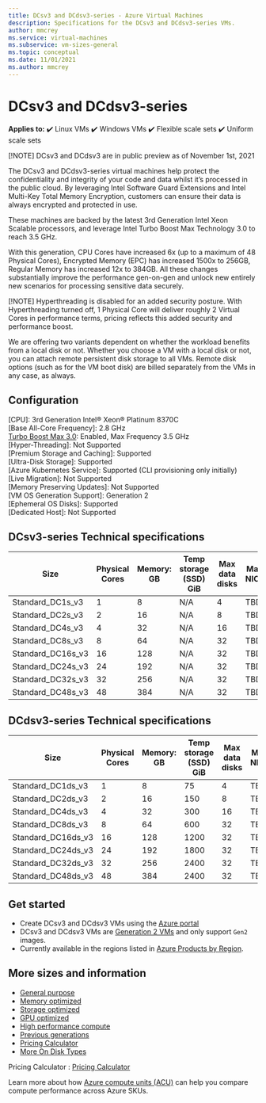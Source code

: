 ```yaml
---
title: DCsv3 and DCdsv3-series - Azure Virtual Machines
description: Specifications for the DCsv3 and DCdsv3-series VMs.
author: mmcrey
ms.service: virtual-machines
ms.subservice: vm-sizes-general
ms.topic: conceptual
ms.date: 11/01/2021
ms.author: mmcrey
---
```


# DCsv3 and DCdsv3-series

**Applies to:** :heavy_check_mark: Linux VMs :heavy_check_mark: Windows VMs :heavy_check_mark: Flexible scale sets :heavy_check_mark: Uniform scale sets

[!NOTE] DCsv3 and DCdsv3 are in public preview as of November 1st, 2021

The DCsv3 and DCdsv3-series virtual machines help protect the confidentiality and integrity of your code and data whilst it’s processed in the public cloud. By leveraging Intel Software Guard Extensions and Intel Multi-Key Total Memory Encryption, customers can ensure their data is always encrypted and protected in use. 

These machines are backed by the latest 3rd Generation Intel Xeon Scalable processors, and leverage Intel Turbo Boost Max Technology 3.0 to reach 3.5 GHz. 

With this generation, CPU Cores have increased 6x (up to a maximum of 48 Physical Cores), Encrypted Memory (EPC) has increased 1500x to 256GB, Regular Memory has increased 12x to 384GB. All these changes substantially improve the performance gen-on-gen and unlock new entirely new scenarios for processing sensitive data securely. 

[!NOTE] Hyperthreading is disabled for an added security posture. With Hyperthreading turned off, 1 Physical Core will deliver roughly 2 Virtual Cores in performance terms, pricing reflects this added security and performance boost.

We are offering two variants dependent on whether the workload benefits from a local disk or not. Whether you choose a VM with a local disk or not, you can attach remote persistent disk storage to all VMs. Remote disk options (such as for the VM boot disk) are billed separately from the VMs in any case, as always. 

## Configuration

[CPU]: 3rd Generation Intel® Xeon® Platinum 8370C<br>
[Base All-Core Frequency]: 2.8 GHz<br>
[Turbo Boost Max 3.0](https://www.intel.com/content/www/us/en/gaming/resources/turbo-boost.html): Enabled, Max Frequency 3.5 GHz<br>
[Hyper-Threading]: Not Supported<br>
[Premium Storage and Caching]: Supported<br>
[Ultra-Disk Storage]: Supported<br>
[Azure Kubernetes Service]: Supported (CLI provisioning only initially)<br>
[Live Migration]: Not Supported<br>
[Memory Preserving Updates]: Not Supported<br>
[VM OS Generation Support]: Generation 2<br>
[Ephemeral OS Disks]: Supported<br>
[Dedicated Host]: Not Supported<br>

## DCsv3-series Technical specifications

| Size             | Physical Cores | Memory: GB | Temp storage (SSD) GiB | Max data disks | Max NICs |  EPC Memory (GB) |
|------------------|----------------|-------------|------------------------|----------------|---------|---------------------|
| Standard_DC1s_v3 | 1              | 8           | N/A                    | 4              | TBD     |  4                 |
| Standard_DC2s_v3 | 2              | 16          | N/A                    | 8              | TBD     |  8                 |
| Standard_DC4s_v3 | 4              | 32          | N/A                    | 16             | TBD     |  16                |
| Standard_DC8s_v3 | 8              | 64          | N/A                    | 32             | TBD     |  32                |
| Standard_DC16s_v3  | 16           | 128         | N/A                    | 32             | TBD     |  64                |
| Standard_DC24s_v3  | 24           | 192         | N/A                    | 32             | TBD     |  128               |
| Standard_DC32s_v3  | 32           | 256         | N/A                    | 32             | TBD     |  192               |
| Standard_DC48s_v3  | 48           | 384         | N/A                    | 32             | TBD     |  256               |

## DCdsv3-series Technical specifications

| Size             | Physical Cores | Memory: GB | Temp storage (SSD) GiB | Max data disks | Max NICs |  EPC Memory (GB) |
|------------------|----------------|-------------|------------------------|----------------|---------|---------------------|
| Standard_DC1ds_v3 | 1              | 8           | 75                    | 4              | TBD     |  4                 |
| Standard_DC2ds_v3 | 2              | 16          | 150                    | 8              | TBD     |  8                 |
| Standard_DC4ds_v3 | 4              | 32          | 300                    | 16             | TBD     |  16                |
| Standard_DC8ds_v3 | 8              | 64          | 600                    | 32             | TBD     |  32                |
| Standard_DC16ds_v3  | 16           | 128         | 1200                    | 32             | TBD     |  64                |
| Standard_DC24ds_v3  | 24           | 192         | 1800                    | 32             | TBD     |  128               |
| Standard_DC32ds_v3  | 32           | 256         | 2400                    | 32             | TBD     |  192               |
| Standard_DC48ds_v3  | 48           | 384         | 2400                    | 32             | TBD     |  256               |

## Get started

- Create DCsv3 and DCdsv3 VMs using the [Azure portal](./linux/quick-create-portal.md)
- DCsv3 and DCdsv3 VMs are [Generation 2 VMs](./generation-2.md#creating-a-generation-2-vm) and only support `Gen2` images.
- Currently available in the regions listed in [Azure Products by Region](https://azure.microsoft.com/global-infrastructure/services/?products=virtual-machines&regions=all).

## More sizes and information

- [General purpose](sizes-general.md)
- [Memory optimized](sizes-memory.md)
- [Storage optimized](sizes-storage.md)
- [GPU optimized](sizes-gpu.md)
- [High performance compute](sizes-hpc.md)
- [Previous generations](sizes-previous-gen.md)
- [Pricing Calculator](https://azure.microsoft.com/pricing/calculator/)
- [More On Disk Types](./disks-types.md#ultra-disk)

Pricing Calculator : [Pricing Calculator](https://azure.microsoft.com/pricing/calculator/)

Learn more about how [Azure compute units (ACU)](acu.md) can help you compare compute performance across Azure SKUs.
